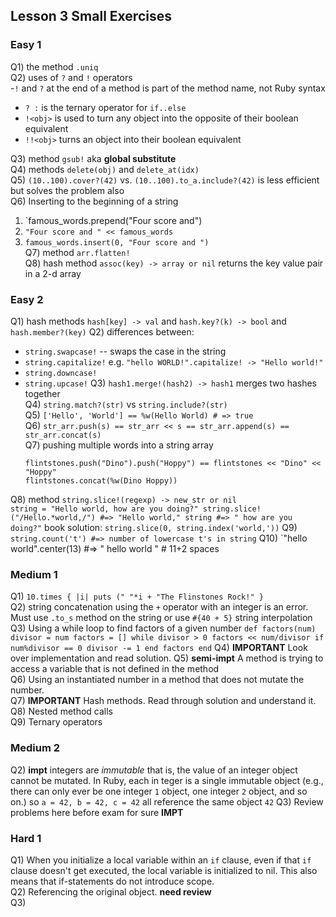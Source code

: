 ## Lesson 3 Small Exercises

### Easy 1
Q1) the method `.uniq`  
Q2) uses of `?` and `!` operators  
  -`!` and `?` at the end of a method is part of the method name, not Ruby syntax  
  - `? :` is the ternary operator for `if..else`  
  - `!<obj>` is used to turn any object into the opposite of their boolean equivalent  
  - `!!<obj>` turns an object into their boolean equivalent  

Q3) method `gsub!` aka **global substitute**  
Q4) methods `delete(obj)` and `delete_at(idx)`  
Q5) `(10..100).cover?(42)` vs. `(10..100).to_a.include?(42)` is less efficient but solves the problem also  
Q6) Inserting to the beginning of a string  
  1. `famous_words.prepend("Four score and")  
  2. `"Four score and " << famous_words`  
  3. `famous_words.insert(0, "Four score and ")`  
Q7) method `arr.flatten!`  
Q8) hash method `assoc(key) -> array or nil` returns the key value pair in a 2-d array  

### Easy 2
Q1) hash methods `hash[key] -> val` and `hash.key?(k) -> bool` and `hash.member?(key)`
Q2) differences between:  
  - `string.swapcase!` -- swaps the case in the string
  - `string.capitalize!` e.g. `"hello WORLD!".capitalize! -> "Hello world!"`
  - `string.downcase!`
  - `string.upcase!`
Q3) `hash1.merge!(hash2) -> hash1` merges two hashes together  
Q4) `string.match?(str)` vs `string.include?(str)`  
Q5) `['Hello', 'World'] == %w(Hello World) # => true`  
Q6) `str_arr.push(s) == str_arr << s == str_arr.append(s) == str_arr.concat(s)`  
Q7) pushing multiple words into a string array  
    ```
    flintstones.push("Dino").push("Hoppy") == flintstones << "Dino" << "Hoppy"
    flintstones.concat(%w(Dino Hoppy))
    ```
Q8) method `string.slice!(regexp) -> new_str or nil`  
    ```
    string = "Hello world, how are you doing?"
    string.slice!("/Hello.*world,/") #=> "Hello world,"
    string #=> " how are you doing?"
    ```
    book solution: `string.slice(0, string.index('world,'))`
Q9) `string.count('t') #=> number of lowercase t's in string`
Q10) `"hello world".center(13) #=> " hello world " # 11+2 spaces

### Medium 1
Q1) `10.times { |i| puts (" "*i + "The Flinstones Rock!" }`  
Q2) string concatenation using the `+` operator with an integer is an error. Must use `.to_s` method on the string or use `#{40 + 5}` string interpolation
Q3) Using a while loop to find factors of a given number
    ```
    def factors(num)
      divisor = num
      factors = []
      while divisor > 0
        factors << num/divisor if num%divisor == 0
        divisor -= 1
      end
      factors
    end
    ```
Q4) **IMPORTANT** Look over implementation and read solution.
Q5) **semi-impt** A method is trying to access a variable that is not defined in the method  
Q6) Using an instantiated number in a method that does not mutate the number.  
Q7) **IMPORTANT** Hash methods. Read through solution and understand it.  
Q8) Nested method calls  
Q9) Ternary operators  

### Medium 2

Q2) **impt** integers are *immutable* that is, the value of an integer object cannot be mutated. In Ruby, each in teger is a single immutable object (e.g., there can only ever be one integer `1` object, one integer `2` object, and so on.) so
  `a = 42, b = 42, c = 42` all reference the same object `42`
Q3) Review problems here before exam for sure **IMPT**

### Hard 1
Q1) When you initialize a local variable within an `if` clause, even if that `if` clause doesn't get executed, the local variable is initialized to nil. This also means that if-statements do not introduce scope.  
Q2) Referencing the original object. **need review**  
Q3)
